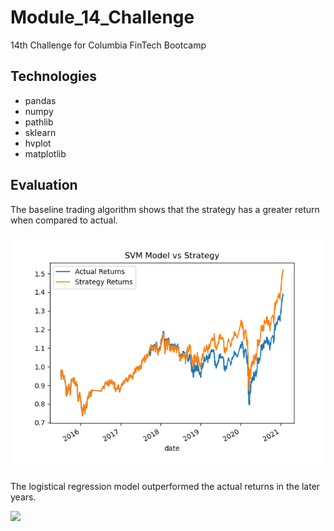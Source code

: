 # Module_14_Challenge

14th Challenge for Columbia FinTech Bootcamp

## Technologies 

* pandas
* numpy
* pathlib
* sklearn
* hvplot
* matplotlib

## Evaluation

The baseline trading algorithm shows that the strategy has a greater return when compared to actual.

![](actual_strategy_returns.png)

The logistical regression model outperformed the actual returns in the later years.

![](actual_strategy_returns2.png)